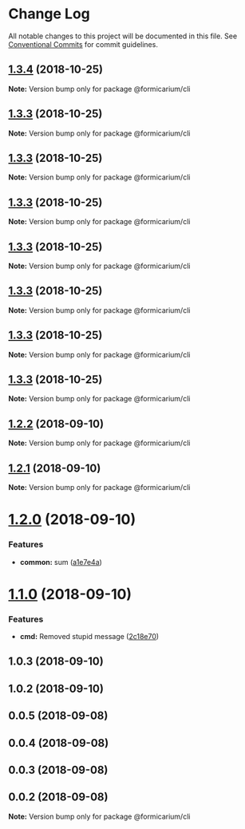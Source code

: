 # Change Log

All notable changes to this project will be documented in this file.
See [Conventional Commits](https://conventionalcommits.org) for commit guidelines.

<a name="1.3.4"></a>
## [1.3.4](https://github.com/formicarium/formicarium-cli/compare/@formicarium/cli@1.3.3...@formicarium/cli@1.3.4) (2018-10-25)

**Note:** Version bump only for package @formicarium/cli





<a name="1.3.3"></a>
## [1.3.3](https://github.com/formicarium/formicarium-cli/compare/@formicarium/cli@1.3.3...@formicarium/cli@1.3.3) (2018-10-25)

**Note:** Version bump only for package @formicarium/cli





<a name="1.3.3"></a>
## [1.3.3](https://github.com/formicarium/formicarium-cli/compare/@formicarium/cli@1.3.3...@formicarium/cli@1.3.3) (2018-10-25)

**Note:** Version bump only for package @formicarium/cli





<a name="1.3.3"></a>
## [1.3.3](https://github.com/formicarium/formicarium-cli/compare/@formicarium/cli@1.3.3...@formicarium/cli@1.3.3) (2018-10-25)

**Note:** Version bump only for package @formicarium/cli





<a name="1.3.3"></a>
## [1.3.3](https://github.com/formicarium/formicarium-cli/compare/@formicarium/cli@1.2.2...@formicarium/cli@1.3.3) (2018-10-25)

**Note:** Version bump only for package @formicarium/cli





<a name="1.3.3"></a>
## [1.3.3](https://github.com/formicarium/formicarium-cli/compare/@formicarium/cli@1.3.3...@formicarium/cli@1.3.3) (2018-10-25)

**Note:** Version bump only for package @formicarium/cli





<a name="1.3.3"></a>
## [1.3.3](https://github.com/formicarium/formicarium-cli/compare/@formicarium/cli@1.3.3...@formicarium/cli@1.3.3) (2018-10-25)

**Note:** Version bump only for package @formicarium/cli





<a name="1.3.3"></a>
## [1.3.3](https://github.com/formicarium/formicarium-cli/compare/@formicarium/cli@1.2.2...@formicarium/cli@1.3.3) (2018-10-25)

**Note:** Version bump only for package @formicarium/cli





<a name="1.2.2"></a>
## [1.2.2](https://github.com/formicarium/formicarium-cli/compare/@formicarium/cli@1.2.1...@formicarium/cli@1.2.2) (2018-09-10)

**Note:** Version bump only for package @formicarium/cli





<a name="1.2.1"></a>
## [1.2.1](https://github.com/formicarium/formicarium-cli/compare/@formicarium/cli@1.2.0...@formicarium/cli@1.2.1) (2018-09-10)

**Note:** Version bump only for package @formicarium/cli





<a name="1.2.0"></a>
# [1.2.0](https://github.com/formicarium/formicarium-cli/compare/@formicarium/cli@1.1.0...@formicarium/cli@1.2.0) (2018-09-10)


### Features

* **common:** sum ([a1e7e4a](https://github.com/formicarium/formicarium-cli/commit/a1e7e4a))





<a name="1.1.0"></a>
# [1.1.0](https://github.com/formicarium/formicarium-cli/compare/@formicarium/cli@1.0.3...@formicarium/cli@1.1.0) (2018-09-10)


### Features

* **cmd:** Removed stupid message ([2c18e70](https://github.com/formicarium/formicarium-cli/commit/2c18e70))





<a name="1.0.3"></a>
## 1.0.3 (2018-09-10)



<a name="1.0.2"></a>
## 1.0.2 (2018-09-10)



<a name="0.0.5"></a>
## 0.0.5 (2018-09-08)



<a name="0.0.4"></a>
## 0.0.4 (2018-09-08)



<a name="0.0.3"></a>
## 0.0.3 (2018-09-08)



<a name="0.0.2"></a>
## 0.0.2 (2018-09-08)




**Note:** Version bump only for package @formicarium/cli
